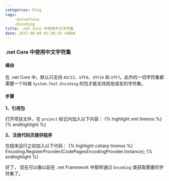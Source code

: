 ```yaml
---
categories: blog
tags: 
    -dotnetCore
    -Encoding
title: .net Core 中使用中文字符集
date: 2017-06-09 02:30:33 +0800
---
```

### .net Core 中使用中文字符集
#### 缘由
在 .net Core 中，默认只支持 `ASCII`、`UTF8`、`UTF16` 和 `UTF7`。此外的一切字符集都需要一个叫做 `System.Text.Encoding` 的包才能支持其他语言的字符集。

#### 步骤

**1、引用包**

打开项目文件，在 `project` 标记内加入以下内容：
{% highlight xml linenos %}
<ItemGroup>
    <PackageReference Include="System.Text.Encoding" Version="4.3.0" />
    <PackageReference Include="System.Text.Encoding.CodePages" Version="4.3.0" />
    <PackageReference Include="System.Text.Encoding.Extensions" Version="4.3.0" />
</ItemGroup>
{% endhighlight %}

**2、注册代码页提供程序**

在程序运行之初加入以下代码：
{% highlight csharp linenos %}
Encoding.RegisterProvider(CodePagesEncodingProvider.Instance);
{% endhighlight %}

好了， 现在可以像以前在 .net Framework 中那样通过 `Encoding` 类获取需要的字符集了。
